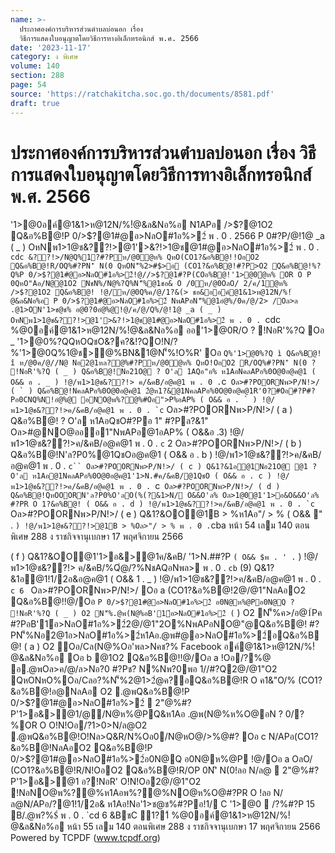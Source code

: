 ```yaml
---
name: >-
  ประกาศองค์การบริหารส่วนตำบลบ่อนอก เรื่อง
  วิธีการแสดงใบอนุญาตโดยวิธีการทางอิเล็กทรอนิกส์ พ.ศ. 2566
date: '2023-11-17'
category: ง พิเศษ
volume: 140
section: 288
page: 54
source: 'https://ratchakitcha.soc.go.th/documents/8581.pdf'
draft: true
---
```


# ประกาศองค์การบริหารส่วนตำบลบ่อนอก เรื่อง วิธีการแสดงใบอนุญาตโดยวิธีการทางอิเล็กทรอนิกส์ พ.ศ. 2566

'1>@0อค์@1&1>ห@12N/%!ํ@&ล&Nอ%อ N1APอ />$?@1O2 Q&อ%B@!P 0/>$?@1#@อ>NลO#1อ%>2์ พ . 0 . 2566 P 0#?P/@!1@ _a ( _ ) OหNพ1>1@ช&??!>@1'>&?!>1@ช@1#@อ>NลO#1อ%>2์ พ . 0 . `cdc &??!>/N@Q%1?#?Pห/@0ํ@ห% QหO(CO1?&อ%B@!!OอO2 Q&อ%B@!R/OQ%#?PN'ิ N(0 QหON'็%2>#$>อ (CO1?&อ%B@!#?P>O2 Q&อ%B@!%?Q%P 0/>$?@1#@อ>NลO#1อ%>2์!@//>$?@1#?P(COอ%B@!'1>@0ํ@ห% OR O P 0QหO"Aอ/N@@1O2 NชN%/N@%?Q%N'็%@1ชอ& O /0ห/@0OลO/ 2/ค/1ํ@ห% />$?@1O2 Q&อ%B@! !@/ห/@0Q%ค/@/1?&(> ชอ&ออค์@1&1>ห@12N/%!ํ@&ล&Nอ%อ P 0/>$?@1#@อ>NลO#1อ%>2์ NพAPอN'็%@1อํ@%/0ค/@/2> /Oล>ล .@1>ON'1>ช@ช% อ@0?0อํ@%@!@/ค/@/Q%/@!1@ _a ( _ ) OหNพ1>1@ช&??!>@1'>&?!>1@ช@1#@อ>NลO#1อ%>2์ พ . 0 . `cdc %@0อค์@1&1>ห@12N/%!ํ@&ล&Nอ%อ ออ'1>@0R/O ? !NอR'%?Q Oอ _ '1>@0%?QQหOQชO&?ค?&!?QO!N/?%'1>@0Q%1@ช>@%BN&1@N'็%!O%R' Oอ ` Q%'1>@0%?Q ì Q&อ%B@! î ห/@0ค/@//N@ Nอ2@1หล?@%#?Pห/@0ํ@ห% QหO!OอO2 R/OQ%#?PN'ิ N(0 ? !NอR'%?Q ( _ ) Q&อ%B@!Nอ21O@ ? O'ล 1AQอ"อ% ห1AอNคลAPอ%0O@0อ@ค@1 ( O&& อ . _ ) !@/พ1>1@ช&??!> ค/&คB/อ@ค@1 พ . 0 . `c`` Oล>#?POORNพ>P/N!>/ ( ` ) Q&อ%B@!NคลAPอ%0O@0อ@ค@1 2ํ@ห1?&@1NคลAPอ%0O@0อ@ค@1R'0?#Oอ#?P#?Pอ0CNQ%N!อํ@%@ อNO@พ%?@%#Oอ">P%อAP% ( O&& อ . ` ) !@/พ1>1@ช&??!>ค/&คB/อ@ค@1 พ . 0 . `c`` Oล>#?POORNพ>P/N!>/ ( a ) Q&อ%B@! ? O'ล ห1AอQชO#?Pอ 1" #?Pล?&1" Oล>#@NO@อออ1"NพAPอ@1อAP% ( O&&อ .3) !@/พ1>1@ช&??!>ค/&คB/อ@ค@1 พ . 0 . `c` 2 Oล>#?POORNพ>P/N!>/ ( b ) Q&อ%B@!N'ล?P0%@1QชOอ@ค@1 ( O&& อ . b ) !@/พ1>1@ช&??!>ค/&คB/อ@ค@1 พ . 0 . `c`` Oล>#?POORNพ>P/N!>/ ( c ) Q&1?&1อ@1Nอ21O@ @1 ? O'ล ห1Aอ@1NคลAPอ%0O@0อ@ค@1'1>N.#ค/&คB/@1QชO ( O&& อ . c ) !@/พ1>1@ช&??!>ค/&คB/อ@ค@1 พ . 0 . `c`` Oล>#?POORNพ>P/N!>/ ( d ) Q&อ%B@!QหOOORN'ล?P0%O'ลO(%(?&1>N/ O&&O'ล% Oล>1@0@1'1>อ&O&&O'ล% #?PR O 1?&อ%B@! ( O&& อ . d ) !@/พ1>1@ช&??!>ค/&คB/อ@ค@1 พ . 0 . `c`` Oล>#?POORNพ>P/N!>/ ( e ) Q&1?&OO@1B > %ห1Aอ"/ > % ( O&& " . ` ) !@/พ1>1@ช&??!>@1B > %Oล>"/ > % พ . 0 . `cba หน้า 54 เลม 140 ตอนพิเศษ 288 ง ราชกิจจานุเบกษา 17 พฤศจิกายน 2566

( f ) Q&1?&OO@1'1>อ&>@1ค/&คB/ '1>N.##?P ` ( O&& $พ . ' . ` ) !@/พ1>1@ช&??!> ค/&คB/%Qํ@/?%NชAQอNพล> พ . 0 . `cb` (9) Q&1?&1อ@1!1/2อ&อ@ค@1 ( O&& 1 . _ ) !@/พ1>1@ช&??!>ค/&คB/อ@ค@1 พ . 0 . `c 6 ` Oล>#?POORNพ>P/N!>/ Oอ a (CO1?&อ%B@!2@/@1"NลAอO2 Q&อ%B@!!@/Oอ ` P 0/>$?@1#@อ>NลO#1อ%>2์ อ0N@ห%@Pอ0N@Q ? !NอR'%?Q ( _ ) O2 N'็%.@พ(N@%อB'1์อ>NลO#1อ%>2์ ( ` ) O2 N'็%ค>/อ@1์Pค #?PอB'1์อ>NลO#1อ%>2์2@/@1"2O%NพAPอNO@"@Q&อ%B@! #?PN'็%Nอ2@1อ>NลO#1อ%>2์ห1Aอ.@พ#@อ>NลO#1อ%>2์อQ&อ%B@! ( a ) O2 Oอ/Cล(N@%Oอ'พล>Nคช?% Facebook อค์@1&1>ห@12N/%!ํ@&ล&Nอ%อ Oอ b @1O2 Q&อ%B@!!@/Oอ a !Oอ/?%@ อ.@พOล>ค/@/ล>Nอ?0 #?Pช? N%Nพ?0พอ 1//#?Q2@/@1"O2 QหONหO%Oอ/Cลอ?%N'็%2@1>2ํ@ค?อQ&อ%B@!R O ค1&"O/% (CO1?&อ%B@!อ@NลAอ O2 .@พQ&อ%B@!P 0/>$?@1#@อ>NลO#1อ%>2์  2"@%#?P'1>อ&>@1/@/N@ห%@PQ&ห1Aอ .@พ(N@%ห%O@อN ? 0/?%OR O O!N!Oอ/?1>0>N/ล@O2 .@พQ&อ%B@!O!Nล>Q&R/N%Oอ0/N@หO@/>%@#? Oอ c N/APอ(CO1?&อ%B@!NลAอO2 Q&อ%B@!P 0/>$?@1#@อ>NลO#1อ%>2์อ0N@Q อ0N@ห%@P !@/Oอ a OลO/ (CO1?&อ%B@!R/N!OอO2 Q&อ%B@!R/OP 0N'ิ N(0!ลอ N/ล@  2"@%#?P'1>อ&>@1 อ?!NอR' O!N!Oอ2@/@1"O2 !NอNO@พ%?@%ห1Aอพ%?@%NO@ห%O@#?PR O !ลอ N/ล@N/APอ/?@1!1/2อ& ห1Aอ!Nอ'1>ช@ช%#?Pอ!1/ C '1>@0  /?%#?P 15 B/.@พ?%$์ พ . 0 . `cd 6 &BชC 1?1์ %@0อค์@1&1>ห@12N/%!ํ@&ล&Nอ%อ หน้า 55 เลม 140 ตอนพิเศษ 288 ง ราชกิจจานุเบกษา 17 พฤศจิกายน 2566 Powered by TCPDF (www.tcpdf.org)
